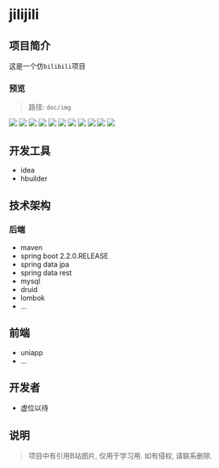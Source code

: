 # jilijili

## 项目简介

这是一个仿`bilibili`项目

### 预览

> 路径: `doc/img`

![](./doc/img/index.jpg)
![](./doc/img/video.jpg)
![](./doc/img/menu.jpg)
![](./doc/img/center.jpg)
![](./doc/img/set.jpg)
![](./doc/img/search.jpg)
![](./doc/img/comment.jpg)
![](./doc/img/category.jpg)
![](./doc/img/login.jpg)
![](./doc/img/reg.jpg)
![](./doc/img/forget.jpg)


## 开发工具
- idea
- hbuilder

## 技术架构

### 后端
- maven
- spring boot 2.2.0.RELEASE
- spring data jpa
- spring data rest
- mysql
- druid
- lombok
- ...

## 前端
- uniapp
- ...

## 开发者

- 虚位以待

## 说明

> 项目中有引用B站图片, 仅用于学习用. 如有侵权, 请联系删除.

